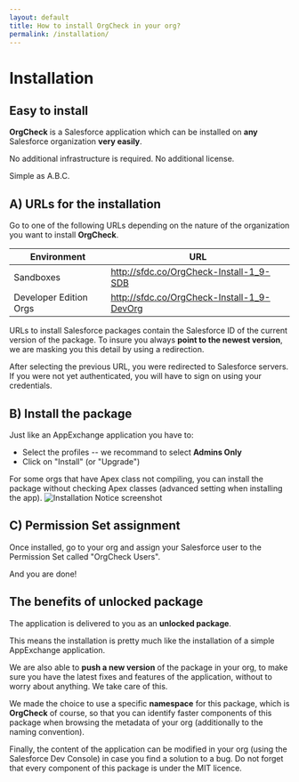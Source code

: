 ```yaml
---
layout: default
title: How to install OrgCheck in your org?
permalink: /installation/
---
```


# Installation


## Easy to install

**OrgCheck** is a Salesforce application which can be installed on **any** Salesforce organization **very easily**.

No additional infrastructure is required. No additional license.

Simple as A.B.C.


## A) URLs for the installation

Go to one of the following URLs depending on the nature of the organization you want to install **OrgCheck**.

| Environment            | URL                                        |
| ---------------------- | ------------------------------------------ |
| Sandboxes              | http://sfdc.co/OrgCheck-Install-1_9-SDB    |
| Developer Edition Orgs | http://sfdc.co/OrgCheck-Install-1_9-DevOrg |

URLs to install Salesforce packages contain the Salesforce ID of the current version of the package. To insure you always **point to the newest version**, we are masking you this detail by using a redirection.

After selecting the previous URL, you were redirected to Salesforce servers.
If you were not yet authenticated, you will have to sign on using your credentials.


## B) Install the package

Just like an AppExchange application you have to:
- Select the profiles -- we recommand to select **Admins Only**
- Click on "Install" (or "Upgrade")

For some orgs that have Apex class not compiling, you can install the package without checking Apex classes (advanced setting when installing the app).
![Installation Notice screenshot](../images/screenshots/OrgCheck-v1.9.1-Screenshot5.png)


## C) Permission Set assignment

Once installed, go to your org and assign your Salesforce user to the Permission Set called "OrgCheck Users".

And you are done!



## The benefits of unlocked package

The application is delivered to you as an **unlocked package**.

This means the installation is pretty much like the installation of a simple AppExchange application.

We are also able to **push a new version** of the package in your org, to make sure you have the latest fixes and features of the application, without to worry about anything. We take care of this.

We made the choice to use a specific **namespace** for this package, which is __OrgCheck__ of course, so that you can identify faster components of this package when browsing the metadata of your org (additionally to the naming convention).

Finally, the content of the application can be modified in your org (using the Salesforce Dev Console) in case you find a solution to a bug. Do not forget that every component of this package is under the MIT licence.
